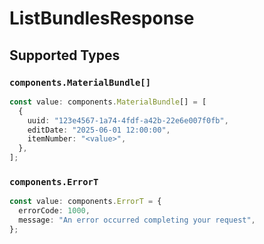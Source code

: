 # ListBundlesResponse


## Supported Types

### `components.MaterialBundle[]`

```typescript
const value: components.MaterialBundle[] = [
  {
    uuid: "123e4567-1a74-4fdf-a42b-22e6e007f0fb",
    editDate: "2025-06-01 12:00:00",
    itemNumber: "<value>",
  },
];
```

### `components.ErrorT`

```typescript
const value: components.ErrorT = {
  errorCode: 1000,
  message: "An error occurred completing your request",
};
```


